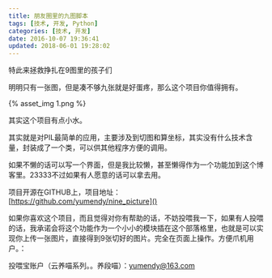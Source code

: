 ```yaml
---
title: 朋友圈里的九图脚本
tags: [技术, 开发, Python]
categories: [技术, 开发]
date: 2016-10-07 19:36:41
updated: 2018-06-01 19:28:02
---
```


特此来拯救挣扎在9图里的孩子们

明明只有一张图，但是凑不够九张就是好蛋疼，那么这个项目你值得拥有。

<!-- more -->

{% asset_img 1.png %}

其实这个项目有点小水。

其实就是对PIL最简单的应用，主要涉及到切图和算坐标，其实没有什么技术含量，封装成了一个类，可以供其他程序方便的调用。

如果不懒的话可以写一个界面，但是我比较懒，甚至懒得作为一个功能加到这个博客里。23333不过如果有人愿意的话可以拿去用。

项目开源在GITHUB上，项目地址：[https://github.com/yumendy/nine_picture]()

如果你喜欢这个项目，而且觉得对你有帮助的话，不妨投喂我一下，如果有人投喂的话，我承诺会将这个功能作为一个小小的模块插在这个部落格里，也就是可以实现你上传一张图片，直接得到9张切好的图片。完全在页面上操作。方便爪机用户。：

投喂宝账户（云养喵系列。。养段喵）：yumendy@163.com
